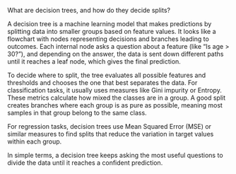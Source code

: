 
What are decision trees, and how do they decide splits?

A decision tree is a machine learning model that makes predictions by splitting data into smaller groups based on feature values. It looks like a flowchart with nodes representing decisions and branches leading to outcomes. Each internal node asks a question about a feature (like “Is age > 30?”), and depending on the answer, the data is sent down different paths until it reaches a leaf node, which gives the final prediction.

To decide where to split, the tree evaluates all possible features and thresholds and chooses the one that best separates the data. For classification tasks, it usually uses measures like Gini impurity or Entropy. These metrics calculate how mixed the classes are in a group. A good split creates branches where each group is as pure as possible, meaning most samples in that group belong to the same class.

For regression tasks, decision trees use Mean Squared Error (MSE) or similar measures to find splits that reduce the variation in target values within each group.

In simple terms, a decision tree keeps asking the most useful questions to divide the data until it reaches a confident prediction.